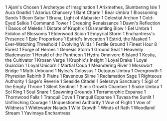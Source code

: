 1 Ajani's Chosen
1 Archetype of Imagination
1 Arixmethes, Slumbering Isle
1 Aura Gnarlid
1 Azorius Chancery
1 Bant Charm
1 Bear Umbra
1 Blossoming Sands
1 Boon Satyr
1 Bruna, Light of Alabaster
1 Celestial Archon
1 Cold-Eyed Selkie
1 Command Tower
1 Creeping Renaissance
1 Dawn's Reflection
1 Daxos of Meletis
1 Dictate of Kruphix
1 Dismantling Blow
1 Eel Umbra
1 Eidolon of Blossoms
1 Elderwood Scion
1 Empyrial Storm
1 Enchantress's Presence
1 Epic Proportions
1 Estrid's Invocation
1 Estrid, the Masked
1 Ever-Watching Threshold
1 Evolving Wilds
1 Fertile Ground
1 Finest Hour
8 Forest
1 Forge of Heroes
1 Genesis Storm
1 Ground Seal
1 Heavenly Blademaster
1 Herald of the Pantheon
1 Hydra Omnivore
6 Island
1 Kestia, the Cultivator
1 Krosan Verge
1 Kruphix's Insight
1 Loyal Drake
1 Loyal Guardian
1 Loyal Unicorn
1 Martial Coup
1 Meandering River
1 Mosswort Bridge
1 Myth Unbound
1 Nylea's Colossus
1 Octopus Umbra
1 Overgrowth
1 Phyrexian Rebirth
9 Plains
1 Ravenous Slime
1 Reclamation Sage
1 Righteous Authority
1 Sage's Reverie
1 Seaside Citadel
1 Selesnya Sanctuary
1 Sigil of the Empty Throne
1 Silent Sentinel
1 Simic Growth Chamber
1 Snake Umbra
1 Sol Ring
1 Soul Snare
1 Spawning Grounds
1 Terramorphic Expanse
1 Thornwood Falls
1 Tranquil Cove
1 Tranquil Expanse
1 Tuvasa the Sunlit
1 Unflinching Courage
1 Unquestioned Authority
1 Vow of Flight
1 Vow of Wildness
1 Whitewater Naiads
1 Wild Growth
1 Winds of Rath
1 Woodland Stream
1 Yavimaya Enchantress